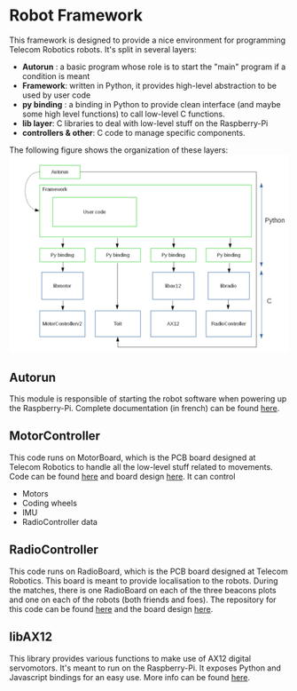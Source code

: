 # Robot Framework

This framework is designed to provide a nice environment for programming Telecom Robotics robots.
It's split in several layers:
  - **Autorun** : a basic program whose role is to start the "main" program if a condition is meant
  - **Framework**: written in Python, it provides high-level abstraction to be used by user code
  - **py binding** : a binding in Python to provide clean interface (and maybe some high level functions)
to call low-level C functions.
  - **lib layer**: C libraries to deal with low-level stuff on the Raspberry-Pi
  - **controllers & other**: C code to manage specific components.

The following figure shows the organization of these layers:
![Framework schema](./doc/framework_schema.png)

## Autorun
This module is responsible of starting the robot software when powering up the Raspberry-Pi.
Complete documentation (in french) can be found [here](./startup_autolaunch/README.md).

## MotorController
This code runs on MotorBoard, which is the PCB board designed at Telecom Robotics to handle all
the low-level stuff related to movements.
Code can be found [here](https://github.com/TelecomParistoc/MotorController) and board design [here](https://github.com/TelecomParistoc/motorboard).
It can control
  - Motors
  - Coding wheels
  - IMU
  - RadioController data

## RadioController
This code runs on RadioBoard, which is the PCB board designed at Telecom Robotics.
This board is meant to provide localisation to the robots. During the matches, there is
one RadioBoard on each of the three beacons plots and one on each of the robots (both friends and foes).
The repository for this code can be found [here](https://github.com/TelecomParistoc/Beacons) and the
board design [here](https://github.com/TelecomParistoc/radioboard).

## libAX12
This library provides various functions to make use of AX12 digital servomotors. It's
meant to run on the Raspberry-Pi. It exposes Python and Javascript bindings for an
easy use. More info can be found [here](https://github.com/TelecomParistoc/libAX12).
